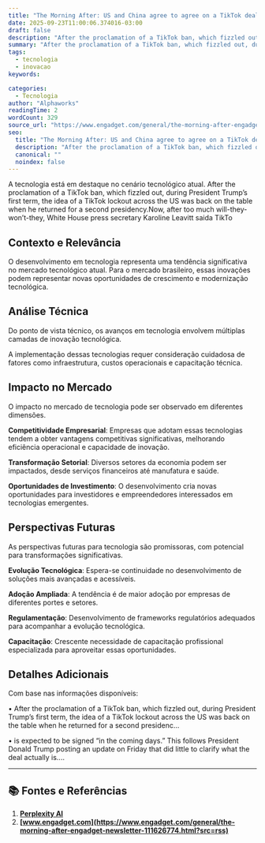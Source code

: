 ```yaml
---
title: "The Morning After: US and China agree to agree on a TikTok deal"
date: 2025-09-23T11:00:06.374016-03:00
draft: false
description: "After the proclamation of a TikTok ban, which fizzled out, during President Trump’s first term, the idea of a TikTok lockout across the US was back on the ta..."
summary: "After the proclamation of a TikTok ban, which fizzled out, during President Trump’s first term, the idea of a TikTok lockout across the US was back on the ta..."
tags:
  - tecnologia
  - inovacao
keywords:

categories:
  - Tecnologia
author: "Alphaworks"
readingTime: 2
wordCount: 329
source_url: "https://www.engadget.com/general/the-morning-after-engadget-newsletter-111626774.html?src=rss"
seo:
  title: "The Morning After: US and China agree to agree on a TikTok deal"
  description: "After the proclamation of a TikTok ban, which fizzled out, during President Trump’s first term, the idea of a TikTok lockout across the US was back on the ta..."
  canonical: ""
  noindex: false
---
```


A tecnologia está em destaque no cenário tecnológico atual. After the proclamation of a TikTok ban, which fizzled out, during President Trump’s first term, the idea of a TikTok lockout across the US was back on the table when he returned for a second presidency.Now, after too much will-they-won’t-they, White House press secretary Karoline Leavitt saida TikTo

## Contexto e Relevância

O desenvolvimento em tecnologia representa uma tendência significativa no mercado tecnológico atual. Para o mercado brasileiro, essas inovações podem representar novas oportunidades de crescimento e modernização tecnológica.
## Análise Técnica

Do ponto de vista técnico, os avanços em tecnologia envolvem múltiplas camadas de inovação tecnológica.



A implementação dessas tecnologias requer consideração cuidadosa de fatores como infraestrutura, custos operacionais e capacitação técnica.
## Impacto no Mercado

O impacto no mercado de tecnologia pode ser observado em diferentes dimensões.

**Competitividade Empresarial**: Empresas que adotam essas tecnologias tendem a obter vantagens competitivas significativas, melhorando eficiência operacional e capacidade de inovação.

**Transformação Setorial**: Diversos setores da economia podem ser impactados, desde serviços financeiros até manufatura e saúde.

**Oportunidades de Investimento**: O desenvolvimento cria novas oportunidades para investidores e empreendedores interessados em tecnologias emergentes.


## Perspectivas Futuras

As perspectivas futuras para tecnologia são promissoras, com potencial para transformações significativas.

**Evolução Tecnológica**: Espera-se continuidade no desenvolvimento de soluções mais avançadas e acessíveis.

**Adoção Ampliada**: A tendência é de maior adoção por empresas de diferentes portes e setores.

**Regulamentação**: Desenvolvimento de frameworks regulatórios adequados para acompanhar a evolução tecnológica.

**Capacitação**: Crescente necessidade de capacitação profissional especializada para aproveitar essas oportunidades.
## Detalhes Adicionais

Com base nas informações disponíveis:

• After the proclamation of a TikTok ban, which fizzled out, during President Trump’s first term, the idea of a TikTok lockout across the US was back on the table when he returned for a second presidenc...

• is expected to be signed “in the coming days.” This follows President Donald Trump posting an update on Friday that did little to clarify what the deal actually is....



---

## 📚 Fontes e Referências

1. **[Perplexity AI](https://www.perplexity.ai/)**
2. **[www.engadget.com](https://www.engadget.com/general/the-morning-after-engadget-newsletter-111626774.html?src=rss)**
